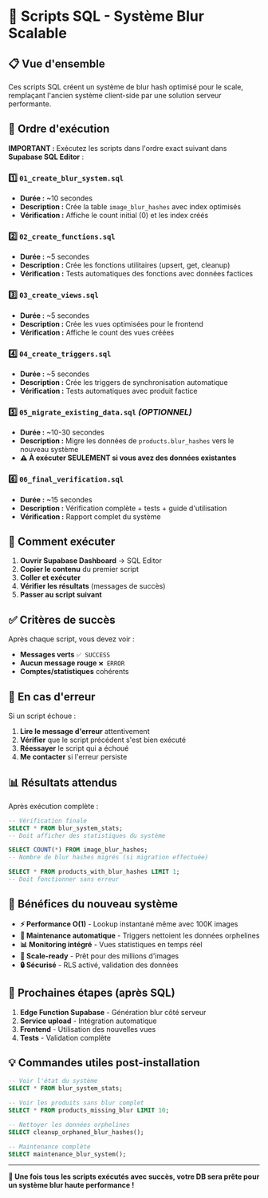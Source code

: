 # 🚀 Scripts SQL - Système Blur Scalable

## 📋 Vue d'ensemble

Ces scripts SQL créent un système de blur hash optimisé pour le scale, remplaçant l'ancien système client-side par une solution serveur performante.

## 🎯 Ordre d'exécution

**IMPORTANT :** Exécutez les scripts dans l'ordre exact suivant dans **Supabase SQL Editor** :

### 1️⃣ `01_create_blur_system.sql`
- **Durée :** ~10 secondes
- **Description :** Crée la table `image_blur_hashes` avec index optimisés
- **Vérification :** Affiche le count initial (0) et les index créés

### 2️⃣ `02_create_functions.sql`  
- **Durée :** ~5 secondes
- **Description :** Crée les fonctions utilitaires (upsert, get, cleanup)
- **Vérification :** Tests automatiques des fonctions avec données factices

### 3️⃣ `03_create_views.sql`
- **Durée :** ~5 secondes  
- **Description :** Crée les vues optimisées pour le frontend
- **Vérification :** Affiche le count des vues créées

### 4️⃣ `04_create_triggers.sql`
- **Durée :** ~5 secondes
- **Description :** Crée les triggers de synchronisation automatique
- **Vérification :** Tests automatiques avec produit factice

### 5️⃣ `05_migrate_existing_data.sql` *(OPTIONNEL)*
- **Durée :** ~10-30 secondes
- **Description :** Migre les données de `products.blur_hashes` vers le nouveau système
- **⚠️ À exécuter SEULEMENT si vous avez des données existantes**

### 6️⃣ `06_final_verification.sql`
- **Durée :** ~15 secondes
- **Description :** Vérification complète + tests + guide d'utilisation
- **Vérification :** Rapport complet du système

## 🔧 Comment exécuter

1. **Ouvrir Supabase Dashboard** → SQL Editor
2. **Copier le contenu** du premier script
3. **Coller et exécuter** 
4. **Vérifier les résultats** (messages de succès)
5. **Passer au script suivant**

## ✅ Critères de succès

Après chaque script, vous devez voir :

- **Messages verts** `✅ SUCCESS`
- **Aucun message rouge** `❌ ERROR`
- **Comptes/statistiques** cohérents

## 🚨 En cas d'erreur

Si un script échoue :

1. **Lire le message d'erreur** attentivement
2. **Vérifier** que le script précédent s'est bien exécuté
3. **Réessayer** le script qui a échoué
4. **Me contacter** si l'erreur persiste

## 📊 Résultats attendus

Après exécution complète :

```sql
-- Vérification finale
SELECT * FROM blur_system_stats;
-- Doit afficher des statistiques du système

SELECT COUNT(*) FROM image_blur_hashes;
-- Nombre de blur hashes migrés (si migration effectuée)

SELECT * FROM products_with_blur_hashes LIMIT 1;
-- Doit fonctionner sans erreur
```

## 🎯 Bénéfices du nouveau système

- **⚡ Performance O(1)** - Lookup instantané même avec 100K images
- **🔧 Maintenance automatique** - Triggers nettoient les données orphelines  
- **📊 Monitoring intégré** - Vues statistiques en temps réel
- **🚀 Scale-ready** - Prêt pour des millions d'images
- **🔒 Sécurisé** - RLS activé, validation des données

## 🔄 Prochaines étapes (après SQL)

1. **Edge Function Supabase** - Génération blur côté serveur
2. **Service upload** - Intégration automatique  
3. **Frontend** - Utilisation des nouvelles vues
4. **Tests** - Validation complète

## 💡 Commandes utiles post-installation

```sql
-- Voir l'état du système
SELECT * FROM blur_system_stats;

-- Voir les produits sans blur complet
SELECT * FROM products_missing_blur LIMIT 10;

-- Nettoyer les données orphelines
SELECT cleanup_orphaned_blur_hashes();

-- Maintenance complète
SELECT maintenance_blur_system();
```

---

**🎉 Une fois tous les scripts exécutés avec succès, votre DB sera prête pour un système blur haute performance !**